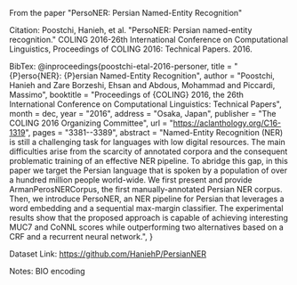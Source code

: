 From the paper "PersoNER: Persian Named-Entity Recognition"

Citation:
Poostchi, Hanieh, et al. "PersoNER: Persian named-entity recognition." COLING 2016-26th International Conference on Computational Linguistics, Proceedings of COLING 2016: Technical Papers. 2016.

BibTex:
@inproceedings{poostchi-etal-2016-personer,
    title = "{P}erso{NER}: {P}ersian Named-Entity Recognition",
    author = "Poostchi, Hanieh  and
      Zare Borzeshi, Ehsan  and
      Abdous, Mohammad  and
      Piccardi, Massimo",
    booktitle = "Proceedings of {COLING} 2016, the 26th International Conference on Computational Linguistics: Technical Papers",
    month = dec,
    year = "2016",
    address = "Osaka, Japan",
    publisher = "The COLING 2016 Organizing Committee",
    url = "https://aclanthology.org/C16-1319",
    pages = "3381--3389",
    abstract = "Named-Entity Recognition (NER) is still a challenging task for languages with low digital resources. The main difficulties arise from the scarcity of annotated corpora and the consequent problematic training of an effective NER pipeline. To abridge this gap, in this paper we target the Persian language that is spoken by a population of over a hundred million people world-wide. We first present and provide ArmanPerosNERCorpus, the first manually-annotated Persian NER corpus. Then, we introduce PersoNER, an NER pipeline for Persian that leverages a word embedding and a sequential max-margin classifier. The experimental results show that the proposed approach is capable of achieving interesting MUC7 and CoNNL scores while outperforming two alternatives based on a CRF and a recurrent neural network.",
}

Dataset Link:
https://github.com/HaniehP/PersianNER

Notes:
BIO encoding